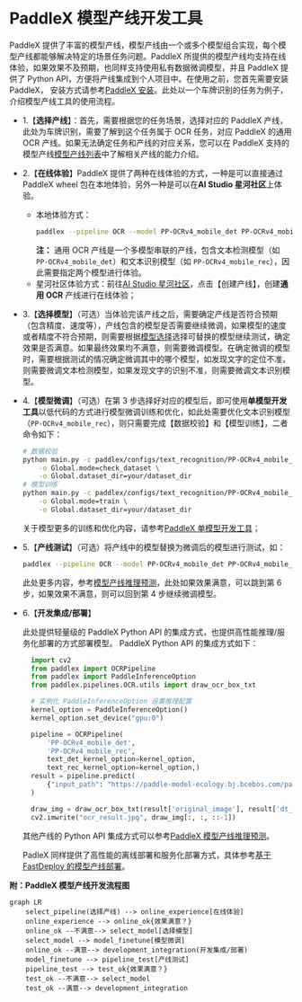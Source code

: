 # PaddleX 模型产线开发工具

PaddleX 提供了丰富的模型产线，模型产线由一个或多个模型组合实现，每个模型产线都能够解决特定的场景任务问题。PaddleX 所提供的模型产线均支持在线体验，如果效果不及预期，也同样支持使用私有数据微调模型，并且 PaddleX 提供了 Python API，方便将产线集成到个人项目中。在使用之前，您首先需要安装 PaddleX， 安装方式请参考[PaddleX 安装](../INSTALL.md)。此处以一个车牌识别的任务为例子，介绍模型产线工具的使用流程。

- 1.【**选择产线**】：首先，需要根据您的任务场景，选择对应的 PaddleX 产线，此处为车牌识别，需要了解到这个任务属于 OCR 任务，对应 PaddleX 的通用 OCR 产线。如果无法确定任务和产线的对应关系，您可以在 PaddleX 支持的模型产线[模型产线列表](./support_pipeline_list.md)中了解相关产线的能力介绍。
- 2.【**在线体验**】PaddleX 提供了两种在线体验的方式，一种是可以直接通过 PaddleX wheel 包在本地体验，另外一种是可以在**AI Studio 星河社区**上体验。
  - 本地体验方式：
    ```bash
    paddlex --pipeline OCR --model PP-OCRv4_mobile_det PP-OCRv4_mobile_rec --input https://paddle-model-ecology.bj.bcebos.com/paddlex/imgs/demo_image/general_ocr_002.png --device gpu:0
    ```
    **注：** 通用 OCR 产线是一个多模型串联的产线，包含文本检测模型（如 `PP-OCRv4_mobile_det`）和文本识别模型（如 `PP-OCRv4_mobile_rec`），因此需要指定两个模型进行体验。
  - 星河社区体验方式：前往[AI Studio 星河社区](https://aistudio.baidu.com/pipeline/mine)，点击【创建产线】，创建**通用 OCR** 产线进行在线体验；
- 3.【**选择模型**】（可选）当体验完该产线之后，需要确定产线是否符合预期（包含精度、速度等），产线包含的模型是否需要继续微调，如果模型的速度或者精度不符合预期，则需要根据[模型选择](./model_select.md)选择可替换的模型继续测试，确定效果是否满意。如果最终效果均不满意，则需要微调模型。在确定微调的模型时，需要根据测试的情况确定微调其中的哪个模型，如发现文字的定位不准，则需要微调文本检测模型，如果发现文字的识别不准，则需要微调文本识别模型。  
- 4.【**模型微调**】（可选）在第 3 步选择好对应的模型后，即可使用**单模型开发工具**以低代码的方式进行模型微调训练和优化，如此处需要优化文本识别模型（`PP-OCRv4_mobile_rec`），则只需要完成【数据校验】和【模型训练】，二者命令如下：

  ```bash
  # 数据校验
  python main.py -c paddlex/configs/text_recognition/PP-OCRv4_mobile_rec.yaml \
      -o Global.mode=check_dataset \
      -o Global.dataset_dir=your/dataset_dir 
  # 模型训练
  python main.py -c paddlex/configs/text_recognition/PP-OCRv4_mobile_rec.yaml \
      -o Global.mode=train \
      -o Global.dataset_dir=your/dataset_dir 
  ```
  关于模型更多的训练和优化内容，请参考[PaddleX 单模型开发工具](../models/model_develop_tools.md)；
- 5.【**产线测试**】（可选）将产线中的模型替换为微调后的模型进行测试，如：
    ```bash
    paddlex --pipeline OCR --model PP-OCRv4_mobile_det PP-OCRv4_mobile_rec --model_dir None "your/model_dir" --input https://paddle-model-ecology.bj.bcebos.com/paddlex/imgs/demo_image/general_ocr_002.png --device gpu:0
    ```
  此处更多内容，参考[模型产线推理预测](./pipeline_inference.md)，此处如果效果满意，可以跳到第 6 步，如果效果不满意，则可以回到第 4 步继续微调模型。
- 6.【**开发集成/部署**】

  此处提供轻量级的 PaddleX Python API 的集成方式，也提供高性能推理/服务化部署的方式部署模型。 PaddleX Python API 的集成方式如下：

  ```python
    import cv2
    from paddlex import OCRPipeline
    from paddlex import PaddleInferenceOption
    from paddlex.pipelines.OCR.utils import draw_ocr_box_txt

    # 实例化 PaddleInferenceOption 设置推理配置
    kernel_option = PaddleInferenceOption()
    kernel_option.set_device("gpu:0")

    pipeline = OCRPipeline(
        'PP-OCRv4_mobile_det',
        'PP-OCRv4_mobile_rec',
        text_det_kernel_option=kernel_option,
        text_rec_kernel_option=kernel_option,)
    result = pipeline.predict(
        {"input_path": "https://paddle-model-ecology.bj.bcebos.com/paddlex/imgs/demo_image/general_ocr_002.png"},
    )

    draw_img = draw_ocr_box_txt(result['original_image'], result['dt_polys'], result["rec_text"])
    cv2.imwrite("ocr_result.jpg", draw_img[:, :, ::-1])
  ```
  其他产线的 Python API 集成方式可以参考[PaddleX 模型产线推理预测](./pipeline_inference.md)。

  PadleX 同样提供了高性能的离线部署和服务化部署方式，具体参考[基于 FastDeploy 的模型产线部署](./pipeline_deployment_with_fastdeploy.md)。

**附：PaddleX 模型产线开发流程图**

```mermaid
graph LR
    select_pipeline(选择产线) --> online_experience[在线体验]
    online_experience --> online_ok{效果满意？}
    online_ok --不满意--> select_model[选择模型]
    select_model --> model_finetune[模型微调]
    online_ok --满意--> development_integration(开发集成/部署)
    model_finetune --> pipeline_test[产线测试]
    pipeline_test --> test_ok{效果满意？}
    test_ok --不满意--> select_model
    test_ok --满意--> development_integration
```

